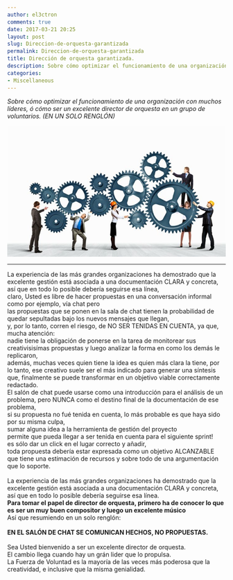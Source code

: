 ```yaml
---
author: el3ctron
comments: true
date: 2017-03-21 20:25
layout: post
slug: Direccion-de-orquesta-garantizada
permalink: Direccion-de-orquesta-garantizada
title: Dirección de orquesta garantizada.
description: Sobre cómo optimizar el funcionamiento de una organización con muchos líderes, ó cómo ser un excelente director de orquesta en un grupo de voluntarios. (EN UN SOLO RENGLÓN)
categories:
- Miscellaneous
---
```


*Sobre cómo optimizar el funcionamiento de una organización con muchos líderes, ó cómo ser un excelente director de orquesta en un grupo de voluntarios. (EN UN SOLO RENGLÓN)*

[![Dirección de orquesta garantizada!](/wp-content/uploads/por_tema/politica/organizacion.jpg)](/Direccion-de-orquesta-garantizada "Sobre cómo optimizar el funcionamiento de una organización con muchos líderes.... [CLICK PARA ENTRAR AL ARTÍCULO]")


<!-- more -->
---
La experiencia de las más grandes organizaciones ha demostrado que la excelente gestión está asociada a una documentación CLARA y concreta, así que en todo lo posible debería seguirse esa línea,<br>
claro, Usted es libre de hacer propuestas en una conversación informal como por ejemplo, vía chat pero<br>
las propuestas que se ponen en la sala de chat tienen la probabilidad de quedar sepultadas bajo los nuevos mensajes que llegan,<br>
y, por lo tanto,  corren el riesgo, de NO SER TENIDAS EN CUENTA, ya que,<br>
mucha atención:<br>
nadie tiene la obligación de ponerse en la tarea de monitorear sus creativisisímas propuestas y luego analizar la forma en como los demás le replicaron,<br>
además, muchas veces quien tiene la idea es quien más clara la tiene, por lo tanto, ese creativo suele ser el más indicado para generar una síntesis que, finalmente se puede transformar en un objetivo viable correctamente redactado.<br>
El salón de chat puede usarse como una introducción para el análisis de un problema, pero NUNCA como el destino final de la documentación de ese problema,<br>
si su propuesta no fué tenida en cuenta, lo más probable es que haya sido por su misma culpa,<br>
sumar alguna idea a la herramienta de gestión del proyecto<br>
permite que pueda llegar a ser tenida en cuenta para el siguiente sprint!<br>
es sólo dar un click en el lugar correcto y añadir,<br>
toda propuesta debería estar expresada como un objetivo ALCANZABLE que tiene una estimación de recursos y sobre todo de una argumentación que lo soporte.<br><br>
La experiencia de las más grandes organizaciones ha demostrado que la excelente gestión está asociada a una documentación CLARA y concreta, así que en todo lo posible debería seguirse esa línea.<br>
**Para tomar el papel de director de orquesta, primero ha de conocer lo que es ser un muy buen compositor y luego un excelente músico**<br>
Así que resumiendo en un solo renglón:<br>
<br>
**EN EL SALÓN DE CHAT SE COMUNICAN HECHOS, NO PROPUESTAS.**<br><br>
Sea Usted bienvenido a ser un excelente director de orquesta.<br>
El cambio llega cuando hay un grán lider que lo propulsa.<br>
La Fuerza de Voluntad es la mayoría de las veces más poderosa que la creatividad, e inclusive que la misma genialidad.<br><br><br>

